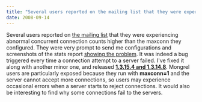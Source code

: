 ```yaml
---
title: "Several users reported on the mailing list that they were experiencing abnormal concurrent connection counts higher than the maxconn they configured."
date: 2008-09-14
---
```


Several users reported on [the mailing list](http://www.formilux.org/archives/haproxy/0809/date.html) that they were experiencing abnormal concurrent connection counts higher than the maxconn they configured. They were very prompt to send me configurations and screenshots of the stats report [showing the problem](http://skitch.com/signalmark/i5j1/haproxy-maxconn-bug). It was indeed a bug triggered every time a connection attempt to a server failed. I've fixed it along with another minor one, and released **[1.3.15.4 and 1.3.14.8](download/1.3/src/)**. Mongrel users are particularly exposed because they run with **maxconn=1** and the server cannot accept more connections, so users may experience occasional errors when a server starts to reject connections. It would also be interesting to find why some connections fail to the servers.

